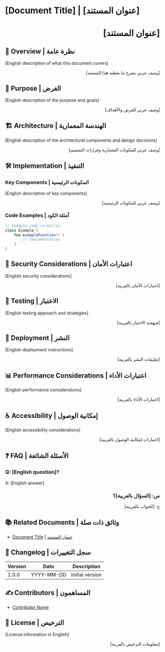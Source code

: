 # [Document Title] | [عنوان المستند]

<div dir="rtl">

# [عنوان المستند]

</div>

## 📝 Overview | نظرة عامة
[English description of what this document covers]

<div dir="rtl">

[وصف عربي يشرح ما يغطيه هذا المستند]

</div>

## 🎯 Purpose | الغرض
[English description of the purpose and goals]

<div dir="rtl">

[وصف عربي للغرض والأهداف]

</div>

## 🏗️ Architecture | الهندسة المعمارية
[English description of the architectural components and design decisions]

<div dir="rtl">

[وصف عربي للمكونات المعمارية وقرارات التصميم]

</div>

## 🛠️ Implementation | التنفيذ
### Key Components | المكونات الرئيسية
[English description of key components]

<div dir="rtl">

[وصف عربي للمكونات الرئيسية]

</div>

### Code Examples | أمثلة الكود
```kotlin
// Example code in Kotlin
class Example {
    fun exampleFunction() {
        // Implementation
    }
}
```

## 🔐 Security Considerations | اعتبارات الأمان
[English security considerations]

<div dir="rtl">

[اعتبارات الأمان بالعربية]

</div>

## 🧪 Testing | الاختبار
[English testing approach and strategies]

<div dir="rtl">

[منهجية الاختبار بالعربية]

</div>

## 🚀 Deployment | النشر
[English deployment instructions]

<div dir="rtl">

[تعليمات النشر بالعربية]

</div>

## 📊 Performance Considerations | اعتبارات الأداء
[English performance considerations]

<div dir="rtl">

[اعتبارات الأداء بالعربية]

</div>

## ♿ Accessibility | إمكانية الوصول
[English accessibility considerations]

<div dir="rtl">

[اعتبارات إمكانية الوصول بالعربية]

</div>

## ❓ FAQ | الأسئلة الشائعة
### Q: [English question]?
A: [English answer]

<div dir="rtl">

### س: [السؤال بالعربية]؟
ج: [الجواب بالعربية]

</div>

## 📚 Related Documents | وثائق ذات صلة
- [Document Title](path/to/document.md) | [عنوان المستند](path/to/document_ar.md)

## 📅 Changelog | سجل التغييرات
| Version | Date       | Description |
|---------|------------|-------------|
| 1.0.0   | YYYY-MM-DD | Initial version |

## ✍️ Contributors | المساهمون
- [Contributor Name](mailto:contributor@example.com)

## 📄 License | الترخيص
[License information in English]

<div dir="rtl">

[معلومات الترخيص بالعربية]

</div>
